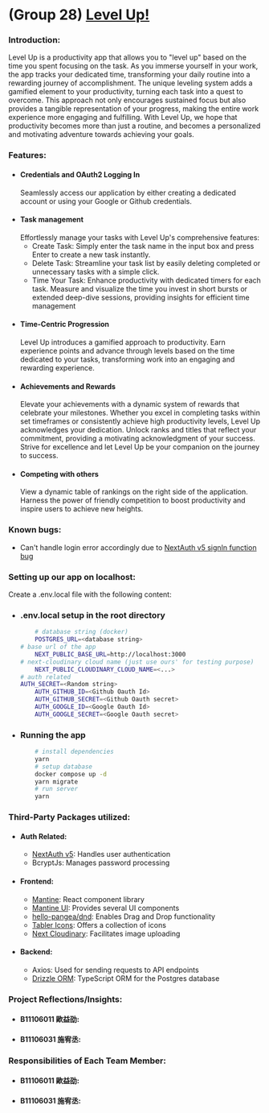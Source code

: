 # (Group 28) [Level Up!](https://level-up-gules.vercel.app)

### Introduction:
Level Up is a productivity app that allows you to "level up" based on the time you spent focusing on the task. As you immerse yourself in your work, the app tracks your dedicated time, transforming your daily routine into a rewarding journey of accomplishment. The unique leveling system adds a gamified element to your productivity, turning each task into a quest to overcome. This approach not only encourages sustained focus but also provides a tangible representation of your progress, making the entire work experience more engaging and fulfilling. With Level Up, we hope that productivity becomes more than just a routine, and becomes a personalized and motivating adventure towards achieving your goals.

### Features:
 - #### Credentials and OAuth2 Logging In
   Seamlessly access our application by either creating a dedicated account or using your Google or Github credentials.
 - #### Task management
    Effortlessly manage your tasks with Level Up's comprehensive features:
    - Create Task:
        Simply enter the task name in the input box and press Enter to create a new task instantly.
    - Delete Task:
        Streamline your task list by easily deleting completed or unnecessary tasks with a simple click.
    - Time Your Task:
        Enhance productivity with dedicated timers for each task. Measure and visualize the time you invest in short bursts or extended deep-dive sessions, providing insights for efficient time management
- #### Time-Centric Progression
    Level Up introduces a gamified approach to productivity. Earn experience points and advance through levels based on the time dedicated to your tasks, transforming work into an engaging and rewarding experience.
 - #### Achievements and Rewards
    Elevate your achievements with a dynamic system of rewards that celebrate your milestones. Whether you excel in completing tasks within set timeframes or consistently achieve high productivity levels, Level Up acknowledges your dedication. Unlock ranks and titles that reflect your commitment, providing a motivating acknowledgment of your success. Strive for excellence and let Level Up be your companion on the journey to success.
 - #### Competing with others
   View a dynamic table of rankings on the right side of the application. Harness the power of friendly competition to boost productivity and inspire users to achieve new heights.

### Known bugs:
- Can't handle login error accordingly due to [NextAuth v5 signIn function bug](https://github.com/nextauthjs/next-auth/issues/9279)

### Setting up our app on localhost:
Create a .env.local file with the following content:
  - ### .env.local setup in the root directory
    ```zsh
        # database string (docker)
        POSTGRES_URL=<database string>
	# base url of the app
        NEXT_PUBLIC_BASE_URL=http://localhost:3000
	# next-cloudinary cloud name (just use ours' for testing purpose)
        NEXT_PUBLIC_CLOUDINARY_CLOUD_NAME=<...>
	# auth related
	AUTH_SECRET=<Random string>
        AUTH_GITHUB_ID=<Github Oauth Id>
        AUTH_GITHUB_SECRET=<Github Oauth secret>
        AUTH_GOOGLE_ID=<Google Oauth Id>
        AUTH_GOOGLE_SECRET=<Google Oauth secret>
    ```
  - ### Running the app
    ```zsh
        # install dependencies
        yarn
        # setup database
        docker compose up -d
        yarn migrate
        # run server
        yarn 
    ```

### Third-Party Packages utilized:
- #### Auth Related:
    - [NextAuth v5](https://authjs.dev/): Handles user authentication
    - BcryptJs: Manages password processing
- #### Frontend:
    - [Mantine](https://mantine.dev/): React component library
    - [Mantine UI](https://ui.mantine.dev/): Provides several UI components
    - [hello-pangea/dnd](https://github.com/hello-pangea/dnd): Enables Drag and Drop functionality
    - [Tabler Icons](https://tabler.io/icons/): Offers a collection of icons
    - [Next Cloudinary](https://next.cloudinary.dev/): Facilitates image uploading
- #### Backend:
    - Axios: Used for sending requests to API endpoints
    - [Drizzle ORM](https://orm.drizzle.team/): TypeScript ORM for the Postgres database

### Project Reflections/Insights:
- #### B11106011 歐益劭:
- #### B11106031 施宥丞:
### Responsibilities of Each Team Member:
- #### B11106011 歐益劭:
- #### B11106031 施宥丞:

